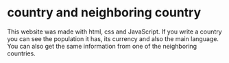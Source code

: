 # country and neighboring country

This website was made with html, css and JavaScript. If you write a country you can see the population it has, its currency and also the main language.
You can also get the same information from one of the neighboring countries.

